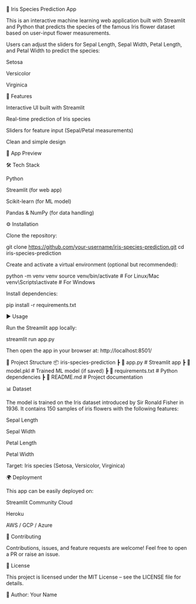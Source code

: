 🌸 Iris Species Prediction App

This is an interactive machine learning web application built with Streamlit and Python that predicts the species of the famous Iris flower dataset based on user-input flower measurements.

Users can adjust the sliders for Sepal Length, Sepal Width, Petal Length, and Petal Width to predict the species:

Setosa

Versicolor

Virginica

🚀 Features

Interactive UI built with Streamlit

Real-time prediction of Iris species

Sliders for feature input (Sepal/Petal measurements)

Clean and simple design

📸 App Preview

🛠️ Tech Stack

Python

Streamlit (for web app)

Scikit-learn (for ML model)

Pandas & NumPy (for data handling)

⚙️ Installation

Clone the repository:

git clone https://github.com/your-username/iris-species-prediction.git
cd iris-species-prediction


Create and activate a virtual environment (optional but recommended):

python -m venv venv
source venv/bin/activate   # For Linux/Mac
venv\Scripts\activate      # For Windows


Install dependencies:

pip install -r requirements.txt

▶️ Usage

Run the Streamlit app locally:

streamlit run app.py


Then open the app in your browser at: http://localhost:8501/

📂 Project Structure
📦 iris-species-prediction
 ┣ 📜 app.py               # Streamlit app
 ┣ 📜 model.pkl            # Trained ML model (if saved)
 ┣ 📜 requirements.txt     # Python dependencies
 ┣ 📜 README.md            # Project documentation

📊 Dataset

The model is trained on the Iris dataset introduced by Sir Ronald Fisher in 1936. It contains 150 samples of iris flowers with the following features:

Sepal Length

Sepal Width

Petal Length

Petal Width

Target: Iris species (Setosa, Versicolor, Virginica)

🌍 Deployment

This app can be easily deployed on:

Streamlit Community Cloud

Heroku

AWS / GCP / Azure

🤝 Contributing

Contributions, issues, and feature requests are welcome! Feel free to open a PR or raise an issue.

📜 License

This project is licensed under the MIT License – see the LICENSE
 file for details.

🔗 Author: Your Name
